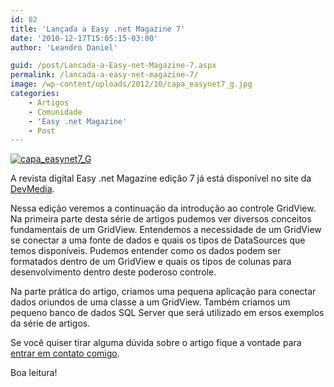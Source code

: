 ```yaml
---
id: 82
title: 'Lançada a Easy .net Magazine 7'
date: '2010-12-17T15:05:15-03:00'
author: 'Leandro Daniel'

guid: /post/Lancada-a-Easy-net-Magazine-7.aspx
permalink: /lancada-a-easy-net-magazine-7/
image: /wp-content/uploads/2012/10/capa_easynet7_g.jpg
categories:
    - Artigos
    - Comunidade
    - 'Easy .net Magazine'
    - Post
---
```


[![capa_easynet7_G](http://leandrodaniel.com/pics/capa_easynet7_G_thumb_1.jpg "capa_easynet7_G")](http://leandrodaniel.com/pics/capa_easynet7_G_1.jpg)

A revista digital Easy .net Magazine edição 7 já está disponível no site da [DevMedia](http://www.devmedia.com.br/resumo/default.asp?ed=7&site=59).

Nessa edição veremos a continuação da introdução ao controle GridView. Na primeira parte desta série de artigos pudemos ver diversos conceitos fundamentais de um GridView. Entendemos a necessidade de um GridView se conectar a uma fonte de dados e quais os tipos de DataSources que temos disponíveis. Pudemos entender como os dados podem ser formatados dentro de um GridView e quais os tipos de colunas para desenvolvimento dentro deste poderoso controle.

Na parte prática do artigo, criamos uma pequena aplicação para conectar dados oriundos de uma classe a um GridView. Também criamos um pequeno banco de dados SQL Server que será utilizado em ersos exemplos da série de artigos.

Se você quiser tirar alguma dúvida sobre o artigo fique a vontade para [entrar em contato comigo](http://www.leandrodaniel.com/contact).

Boa leitura!